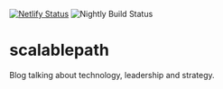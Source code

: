 [![Netlify Status](https://api.netlify.com/api/v1/badges/14bd7975-2f8f-4846-943a-0a36c7f7edc8/deploy-status)](https://app.netlify.com/projects/scalablepath/deploys)
![Nightly Build Status](https://github.com/jsmith97/scalablepath/actions/workflows/nightly-deploy/badge.svg)

# scalablepath
Blog talking about technology, leadership and strategy.
